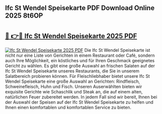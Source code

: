 ## Ifc St Wendel Speisekarte PDF Download Online 2025 8t6OP

# <h2><a href="http://gcb0e6j.nevu.top/?p=Ifc+St+Wendel+Speisekarte">🔗 👉🔴 Ifc St Wendel Speisekarte 2025 PDF</a></h2>

[![Ifc St Wendel Speisekarte 2025 PDF](https://i.imgur.com/dBaPXMq.png)](http://gcb0e6j.nevu.top/?p=Ifc+St+Wendel+Speisekarte)
Die Ifc St Wendel Speisekarte ist nicht nur eine Liste von Gerichten in einem Restaurant oder Café, sondern auch Ihre Möglichkeit, ein köstliches und für Ihren Geschmack geeignetes Gericht zu wählen. Es gibt eine große Auswahl an frischen Salaten auf der Ifc St Wendel Speisekarte unseres Restaurants, die Sie in unserem Salatbereich probieren können. Für Fleischliebhaber bietet unsere Ifc St Wendel Speisekarte eine große Auswahl an Gerichten: Rindfleisch, Schweinefleisch, Huhn und Fisch. Unseren Auserwählten bieten wir exquisite Gerichte wie Schaschlik und Steak an, die auf einem alten, natürlichen Feuer zubereitet werden. In jedem Fall sind wir bereit, Ihnen bei der Auswahl der Speisen auf der Ifc St Wendel Speisekarte zu helfen und Ihnen einen komfortablen und komfortablen Service zu bieten.
